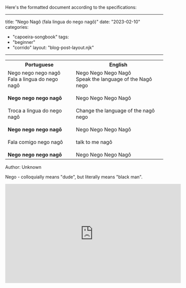 Here's the formatted document according to the specifications:

---
title: "Nego Nagô (fala lingua do nego nagô)"
date: "2023-02-10"
categories: 
  - "capoeira-songbook"
tags: 
  - "beginner"
  - "corrido"
layout: "blog-post-layout.njk"
---

<table class="capoeira-table">
    <tr class="header-row">
        <th>Portuguese</th>
        <th>English</th>
    </tr>
    <tr>
        <td>Nego nego nego nagô<br>
Fala a lingua do nego nagô<br>
<br>
<strong>Nego nego nego nagô</strong><br>
<br>
Troca a lingua do nego nagô<br>
<br>
<strong>Nego nego nego nagô</strong><br>
<br>
Fala comigo nego nagô<br>
<br>
<strong>Nego nego nego nagô</strong></td>
        <td>Nego Nego Nego Nagô<br>
Speak the language of the Nagô nego<br>
<br>
Nego Nego Nego Nagô<br>
<br>
Change the language of the nagô nego<br>
<br>
Nego Nego Nego Nagô<br>
<br>
talk to me nagô<br>
<br>
Nego Nego Nego Nagô</td>
    </tr>
</table>

<figcaption>

Author: Unknown

</figcaption>

Nego - colloquially means "dude", but literally means "black man".

<iframe width="560" height="315" src="https://www.youtube.com/embed/DDxJZ6I6Yb8" title="YouTube video player" frameborder="0" allow="accelerometer; autoplay; clipboard-write; encrypted-media; gyroscope; picture-in-picture" allowfullscreen></iframe>